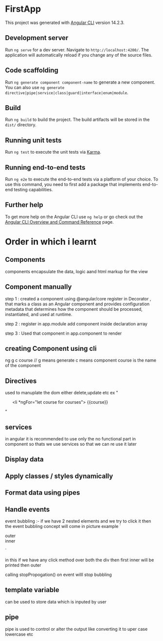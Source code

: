 # FirstApp

This project was generated with [Angular CLI](https://github.com/angular/angular-cli) version 14.2.3.

## Development server

Run `ng serve` for a dev server. Navigate to `http://localhost:4200/`. The application will automatically reload if you change any of the source files.

## Code scaffolding

Run `ng generate component component-name` to generate a new component. You can also use `ng generate directive|pipe|service|class|guard|interface|enum|module`.

## Build

Run `ng build` to build the project. The build artifacts will be stored in the `dist/` directory.

## Running unit tests

Run `ng test` to execute the unit tests via [Karma](https://karma-runner.github.io).

## Running end-to-end tests

Run `ng e2e` to execute the end-to-end tests via a platform of your choice. To use this command, you need to first add a package that implements end-to-end testing capabilities.

## Further help

To get more help on the Angular CLI use `ng help` or go check out the [Angular CLI Overview and Command Reference](https://angular.io/cli) page.


# Order in which i learnt

## Components
components  encapsulate the data, logic aand html markup for the view
## Component manually
step 1 : created a component using @angular/core
register in Decorator , that marks a class as an Angular component and provides configuration metadata that determines how the component should be processed, instantiated, and used at runtime.

step 2 : register in app.module 
add component inside declaration array

step 3 : Used that component in app.component to render

## creating Component using cli
ng g c course  // g means generate c means component course is the       name of the component

## Directives 
used to manuplate the dom either delete,update etc
ex 
"<ul>
    <li *ngFor="let course for courses">
        {{course}}
    </li>
</ul>
"

## services

in angular it is recommended to use only the no functional part in component so thats we use services so that we can re use it later 

## Display data
## Apply classes / styles dynamically
## Format data using pipes
## Handle events

event bubbling :- 
if we have 2 nested elements and we try to click it 
then the event bubbling concept will come in picture 
example
`<div>
    outer
    <div>inner</div>
</div>`

in this if we have any click method over both the div then first inner will be printed then outer

calling stopPropogation() on event willl stop bubbling
 
## template variable 
can be used to store data which is inputed by user

## pipe
pipe is used to control or alter the output like converting it to uper case lowercase etc